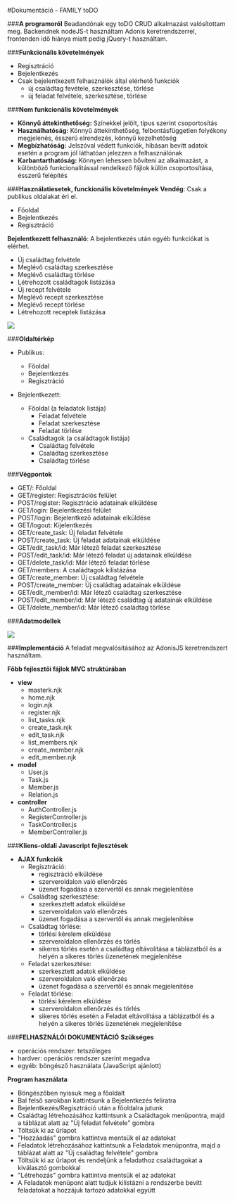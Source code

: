 #Dokumentáció - FAMILY toDO

###<b>A programoról</b>
Beadandónak egy toDO CRUD alkalmazást valósítottam meg. Backendnek nodeJS-t használtam Adonis keretrendszerrel, frontenden idő hiánya miatt pedig jQuery-t használtam.

###<b>Funkcionális követelmények</b>
* Regisztráció
* Bejelentkezés
* Csak bejelentkezett felhasználók által elérhető funkciók
  - új családtag fevétele, szerkesztése, törlése
  - új feladat felvétele, szerkesztése, törlése

###<b>Nem funkcionális követelmények</b>
*	**Könnyű áttekinthetőség:** Színekkel jelölt, típus szerint csoportosítás
*	**Használhatóság:** Könnyű áttekinthetőség, felbontásfüggetlen folyékony megjelenés, ésszerű elrendezés, könnyű kezelhetőség
*	**Megbízhatóság:** Jelszóval védett funkciók, hibásan bevitt adatok esetén a program jól láthatóan jelezzen a felhasználónak
*	**Karbantarthatóság:** Könnyen lehessen bővíteni az alkalmazást, a különböző funkcionalitással rendelkező fájlok külön csoportosítása, ésszerű felépítés

###<b>Használatiesetek, funckionális követelmények</b>
**Vendég**: Csak a publikus oldalakat éri el.
* Főoldal
* Bejelentkezés
* Regisztráció

**Bejelentkezett felhasználó**: A bejelentkezés után egyéb funkciókat is elérhet.
* Új családtag felvétele
* Meglévő családtag szerkesztése
* Meglévő családtag törlése
* Létrehozott családtagok listázása
* Új recept felvétele
* Meglévő recept szerkesztése
* Meglévő recept törlése
* Létrehozott receptek listázása

![](docs/use-case.png)

###<b>Oldaltérkép</b>
* Publikus:
  * Főoldal
  * Bejelentkezés
  * Regisztráció

* Bejelentkezett:
  * Főoldal (a feladatok listája)
    * Feladat felvétele
    * Feladat szerkesztése
    * Feladat törlése
  * Családtagok (a családtagok listája)
    * Családtag felvétele
    * Családtag szerkesztése
    * Családtag törlése

###<b>Végpontok</b>
* GET/: Főoldal
* GET/register: Regisztrációs felület
* POST/register: Regisztráció adatainak elküldése
* GET/login: Bejelentkezési felület
* POST/login: Bejelentkező adatainak elküldése
* GET/logout: Kijelentkezés
* GET/create_task: Új feladat felvétele
* POST/create_task: Új feladat adatainak elküldése
* GET/edit_task/id: Már létező feladat szerkesztése
* POST/edit_task/id: Már létező feladat új adatainak elküldése
* GET/delete_task/id: Már létező feladat törlése
* GET/members: A családtagok kilistázása
* GET/create_member: Új családtag felvétele
* POST/create_member: Új családtag adatainak elküldése
* GET/edit_member/id: Már létező családtag szerkesztése
* POST/edit_member/id: Már létező családtag új adatainak elküldése
* GET/delete_member/id: Már létező családtag törlése

###<b>Adatmodellek</b>

![](docs/database.jpg)

###<b>Implementáció</b>
A feladat megvalósításához az AdonisJS keretrendszert használtam.

**Főbb fejlesztői fájlok MVC struktúrában**
* **view**
  * masterk.njk
  * home.njk
  * login.njk
  * register.njk
  * list_tasks.njk
  * create_task.njk
  * edit_task.njk
  * list_members.njk
  * create_member.njk
  * edit_member.njk
* **model**
  * User.js
  * Task.js
  * Member.js
  * Relation.js
* **controller**
  * AuthController.js
  * RegisterController.js
  * TaskController.js
  * MemberController.js

###<b>Kliens-oldali Javascript fejlesztések</b>
* **AJAX funkciók**
  * Regisztráció:
      * regisztráció elküldése
      * szerveroldalon való ellenőrzés
      * üzenet fogadása a szervertől és annak megjelenítése
  * Családtag szerkesztése:
    * szerkesztett adatok elküldése
    * szerveroldalon való ellenőrzés
    * üzenet fogadása a szervertől és annak megjelenítése
  * Családtag törlése:
    * törlési kérelem elküldése
    * szerveroldalon ellenőrzés és törlés
    * sikeres törlés esetén a családtag eltávolítása a táblázatból és a helyén a sikeres törlés üzenetének megjelenítése
  * Feladat szerkesztése:
    * szerkesztett adatok elküldése
    * szerveroldalon való ellenőrzés
    * üzenet fogadása a szervertől és annak megjelenítése
  * Feladat törlése:
    * törlési kérelem elküldése
    * szerveroldalon ellenőrzés és törlés
    * sikeres törlés esetén a Feladat eltávolítása a táblázatból és a helyén a sikeres törlés üzenetének megjelenítése

###<b>FELHASZNÁLÓI DOKUMENTÁCIÓ</b>
**Szükséges**
* operációs rendszer: tetszőleges
* hardver: operációs rendszer szerint megadva
* egyéb: böngésző használata (JavaScript ajánlott)

**Program használata**
* Böngészőben nyissuk meg a főoldalt
* Bal felső sarokban kattintsunk a Bejelentkezés feliratra
* Bejelentkezés/Regisztráció után a főoldalra jutunk
* Családtag létrehozásához kattintsunk a Családtagok menüpontra, majd a táblázat alatt az "Új feladat felvétele" gombra
* Töltsük ki az űrlapot
* "Hozzáadás" gombra kattintva mentsük el az adatokat
* Feladatok létrehozásához kattintsunk a Feladatok menüpontra, majd a táblázat alatt az "Új családtag felvétele" gombra
* Töltsük ki az űrlapot és rendeljünk a feladathoz családtagokat a kiválasztó gombokkal
* "Létrehozás" gombra kattintva mentsük el az adatokat
* A Feladatok menüpont alatt tudjuk kilistázni a rendszerbe bevitt feladatokat a hozzájuk tartozó adatokkal együtt